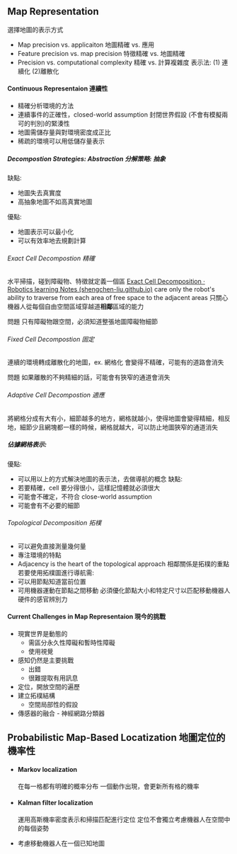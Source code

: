 ## Map Representation
選擇地圖的表示方式
+ Map precision vs. applicaiton 地圖精確 vs. 應用
+ Feature precision vs. map precision  特徵精確 vs. 地圖精確
+ Precision vs. computational complexity 精確 vs. 計算複雜度
表示法: (1) 連續化 (2)離散化 

#### Continuous Representaion 連續性
+ 精確分析環境的方法
+ 連續事件的正確性，closed-world assumption 封閉世界假設 (不會有模擬兩可的判別)的緊湊性
+ 地圖需儲存量與對環境密度成正比
+ 稀疏的環境可以用低儲存量表示

##### Decompostion Strategies: Abstraction 分解策略: 抽象
缺點: 
+ 地圖失去真實度
+ 高抽象地圖不如高真實地圖

優點:
+ 地圖表示可以最小化
+ 可以有效率地去規劃計算

###### Exact Cell Decompostion  精確
水平掃描，碰到障礙物、特徵就定義一個區
[Exact Cell Decomposition · Robotics learning Notes (shengchen-liu.github.io)](https://shengchen-liu.github.io/robotics_gitbook/path_planning/exact_cell_decomposition.html)
care only the robot's ability to traverse from each area of free space to the adjacent areas
只關心機器人從每個自由空間區域穿越道**相鄰**區域的能力

問題
只有障礙物跟空間，必須知道整張地圖障礙物細節

###### Fixed Cell Decompostion  固定
連續的環境轉成離散化的地圖，ex. 網格化
會變得不精確，可能有的道路會消失

問題
如果離散的不夠精細的話，可能會有狹窄的通道會消失


###### Adaptive Cell Decompostion  適應
將網格分成有大有小，細節越多的地方，網格就越小，使得地圖會變得精細，相反地，細節少且網塊都一樣的時候，網格就越大，可以防止地圖狹窄的通道消失

##### 佔據網格表示:
優點:
+ 可以用以上的方式解決地圖的表示法，去做導航的概念
缺點:
+ 若要精確，cell 要分得很小，這樣記憶體就必須很大
+ 可能會不確定，不符合 close-world assumption
+ 可能會有不必要的細節

###### Topological Decomposition 拓樸
+ 可以避免直接測量幾何量
+ 專注環境的特點
+ Adjacency is the heart of the topological approach 相鄰關係是拓樸的重點
若要使用拓樸圖進行導航需:
+ 可以用節點知道當前位置
+ 可用機器運動在節點之間移動
必須優化節點大小和特定尺寸以匹配移動機器人硬件的感官辨別力

#### Current Challenges in Map Representaion 現今的挑戰
+ 現實世界是動態的
	+ 需區分永久性障礙和暫時性障礙
	+ 使用視覺
+ 感知仍然是主要挑戰
	+ 出錯
	+ 很難提取有用訊息
+ 定位，開放空間的遍歷
+ 建立拓樸結構
	+ 空間局部性的假設
+ 傳感器的融合 - 神經網路分類器

## Probabilistic Map-Based Locatization 地圖定位的機率性
+ #### Markov localization 
	在每一格都有明確的概率分布
	一個動作出現，會更新所有格的機率
+ #### Kalman filter localization
	運用高斯機率密度表示和掃描匹配進行定位
	定位不會獨立考慮機器人在空間中的每個姿勢

+ 考慮移動機器人在一個已知地圖


